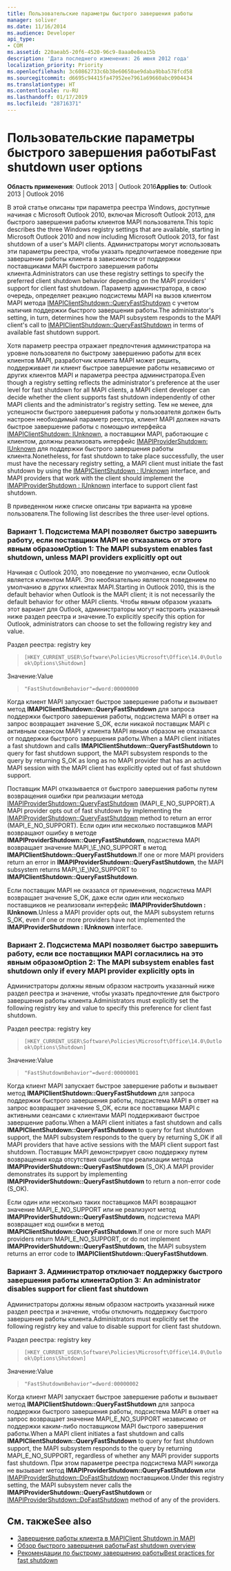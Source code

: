 ```yaml
---
title: Пользовательские параметры быстрого завершения работы
manager: soliver
ms.date: 11/16/2014
ms.audience: Developer
api_type:
- COM
ms.assetid: 220aeab5-20f6-4520-96c9-8aaa0e8ea15b
description: 'Дата последнего изменения: 26 июня 2012 года'
localization_priority: Priority
ms.openlocfilehash: 3c60862733c6b38e60650ae9daba9bba578fcd58
ms.sourcegitcommit: d6695c94415fa47952ee7961a69660abc0904434
ms.translationtype: HT
ms.contentlocale: ru-RU
ms.lasthandoff: 01/17/2019
ms.locfileid: "28716371"
---
```

# <a name="fast-shutdown-user-options"></a><span data-ttu-id="b46f1-103">Пользовательские параметры быстрого завершения работы</span><span class="sxs-lookup"><span data-stu-id="b46f1-103">Fast shutdown user options</span></span>

<span data-ttu-id="b46f1-104">**Область применения**: Outlook 2013 | Outlook 2016</span><span class="sxs-lookup"><span data-stu-id="b46f1-104">**Applies to**: Outlook 2013 | Outlook 2016</span></span> 
  
<span data-ttu-id="b46f1-105">В этой статье описаны три параметра реестра Windows, доступные начиная с Microsoft Outlook 2010, включая Microsoft Outlook 2013, для быстрого завершения работы клиентов MAPI пользователя.</span><span class="sxs-lookup"><span data-stu-id="b46f1-105">This topic describes the three Windows registry settings that are available, starting in Microsoft Outlook 2010 and now including Microsoft Outlook 2013, for fast shutdown of a user's MAPI clients.</span></span> <span data-ttu-id="b46f1-106">Администраторы могут использовать эти параметры реестра, чтобы указать предпочитаемое поведение при завершении работы клиента в зависимости от поддержки поставщиками MAPI быстрого завершения работы клиента.</span><span class="sxs-lookup"><span data-stu-id="b46f1-106">Administrators can use these registry settings to specify the preferred client shutdown behavior depending on the MAPI providers' support for client fast shutdown.</span></span> <span data-ttu-id="b46f1-107">Параметр администратора, в свою очередь, определяет реакцию подсистемы MAPI на вызов клиентом MAPI метода [IMAPIClientShutdown::QueryFastShutdown](imapiclientshutdown-queryfastshutdown.md) с учетом наличия поддержки быстрого завершения работы.</span><span class="sxs-lookup"><span data-stu-id="b46f1-107">The administrator's setting, in turn, determines how the MAPI subsystem responds to the MAPI client's call to [IMAPIClientShutdown::QueryFastShutdown](imapiclientshutdown-queryfastshutdown.md) in terms of available fast shutdown support.</span></span> 
  
<span data-ttu-id="b46f1-108">Хотя параметр реестра отражает предпочтения администратора на уровне пользователя по быстрому завершению работы для всех клиентов MAPI, разработчик клиента MAPI может решить, поддерживает ли клиент быстрое завершение работы независимо от других клиентов MAPI и параметра реестра администратора.</span><span class="sxs-lookup"><span data-stu-id="b46f1-108">Even though a registry setting reflects the administrator's preference at the user level for fast shutdown for all MAPI clients, a MAPI client developer can decide whether the client supports fast shutdown independently of other MAPI clients and the administrator's registry setting.</span></span> <span data-ttu-id="b46f1-109">Тем не менее, для успешности быстрого завершения работы у пользователя должен быть настроен необходимый параметр реестра, клиент MAPI должен начать быстрое завершение работы с помощью интерфейса [IMAPIClientShutdown: IUnknown](imapiclientshutdowniunknown.md), а поставщики MAPI, работающие с клиентом, должны реализовать интерфейс [IMAPIProviderShutdown: IUnknown](imapiprovidershutdowniunknown.md) для поддержки быстрого завершения работы клиента.</span><span class="sxs-lookup"><span data-stu-id="b46f1-109">Nonetheless, for fast shutdown to take place successfully, the user must have the necessary registry setting, a MAPI client must initiate the fast shutdown by using the [IMAPIClientShutdown : IUnknown](imapiclientshutdowniunknown.md) interface, and MAPI providers that work with the client should implement the [IMAPIProviderShutdown : IUnknown](imapiprovidershutdowniunknown.md) interface to support client fast shutdown.</span></span> 
  
<span data-ttu-id="b46f1-110">В приведенном ниже списке описаны три варианта на уровне пользователя.</span><span class="sxs-lookup"><span data-stu-id="b46f1-110">The following list describes the three user-level options.</span></span>
  
### <a name="option-1-the-mapi-subsystem-enables-fast-shutdown-unless-mapi-providers-explicitly-opt-out"></a><span data-ttu-id="b46f1-111">Вариант 1. Подсистема MAPI позволяет быстро завершить работу, если поставщики MAPI не отказались от этого явным образом</span><span class="sxs-lookup"><span data-stu-id="b46f1-111">Option 1: The MAPI subsystem enables fast shutdown, unless MAPI providers explicitly opt out</span></span> 
    
<span data-ttu-id="b46f1-112">Начиная с Outlook 2010, это поведение по умолчанию, если Outlook является клиентом MAPI. Это необязательно является поведением по умолчанию в других клиентах MAPI.</span><span class="sxs-lookup"><span data-stu-id="b46f1-112">Starting in Outlook 2010, this is the default behavior when Outlook is the MAPI client; it is not necessarily the default behavior for other MAPI clients.</span></span> <span data-ttu-id="b46f1-113">Чтобы явным образом указать этот вариант для Outlook, администраторы могут настроить указанный ниже раздел реестра и значение.</span><span class="sxs-lookup"><span data-stu-id="b46f1-113">To explicitly specify this option for Outlook, administrators can choose to set the following registry key and value.</span></span>
    
<span data-ttu-id="b46f1-114">Раздел реестра:</span><span class="sxs-lookup"><span data-stu-id="b46f1-114"> registry key</span></span>
  
>  `[HKEY_CURRENT_USER\Software\Policies\Microsoft\Office\14.0\Outlook\Options\Shutdown]`
    
<span data-ttu-id="b46f1-115">Значение:</span><span class="sxs-lookup"><span data-stu-id="b46f1-115">Value</span></span>
  
>  `"FastShutdownBehavior"=dword:00000000`
    
<span data-ttu-id="b46f1-116">Когда клиент MAPI запускает быстрое завершение работы и вызывает метод **IMAPIClientShutdown::QueryFastShutdown** для запроса поддержки быстрого завершения работы, подсистема MAPI в ответ на запрос возвращает значение S\_OK, если никакой поставщик MAPI с активным сеансом MAPI у клиента MAPI явным образом не отказался от поддержки быстрого завершения работы.</span><span class="sxs-lookup"><span data-stu-id="b46f1-116">When a MAPI client initiates a fast shutdown and calls **IMAPIClientShutdown::QueryFastShutdown** to query for fast shutdown support, the MAPI subsystem responds to the query by returning S\_OK as long as no MAPI provider that has an active MAPI session with the MAPI client has explicitly opted out of fast shutdown support.</span></span> 

<span data-ttu-id="b46f1-117">Поставщик MAPI отказывается от быстрого завершения работы путем возвращения ошибки при реализации метода [IMAPIProviderShutdown::QueryFastShutdown](imapiprovidershutdown-queryfastshutdown.md) (MAPI\_E\_NO\_SUPPORT).</span><span class="sxs-lookup"><span data-stu-id="b46f1-117">A MAPI provider opts out of fast shutdown by implementing the [IMAPIProviderShutdown::QueryFastShutdown](imapiprovidershutdown-queryfastshutdown.md) method to return an error (MAPI\_E\_NO\_SUPPORT).</span></span> <span data-ttu-id="b46f1-118">Если один или несколько поставщиков MAPI возвращают ошибку в методе **IMAPIProviderShutdown::QueryFastShutdown**, подсистема MAPI возвращает значение MAPI_\E_\NO\_SUPPORT в метод **IMAPIClientShutdown::QueryFastShutdown**.</span><span class="sxs-lookup"><span data-stu-id="b46f1-118">If one or more MAPI providers return an error in **IMAPIProviderShutdown::QueryFastShutdown**, the MAPI subsystem returns MAPI_\E_\NO\_SUPPORT to **IMAPIClientShutdown::QueryFastShutdown**.</span></span> 

<span data-ttu-id="b46f1-119">Если поставщик MAPI не оказался от применения, подсистема MAPI возвращает значение S\_OK, даже если один или несколько поставщиков не реализовали интерфейс **IMAPIProviderShutdown : IUnknown**.</span><span class="sxs-lookup"><span data-stu-id="b46f1-119">Unless a MAPI provider opts out, the MAPI subsystem returns S\_OK, even if one or more providers have not implemented the **IMAPIProviderShutdown : IUnknown** interface.</span></span> 
    
### <a name="option-2-the-mapi-subsystem-enables-fast-shutdown-only-if-every-mapi-provider-explicitly-opts-in"></a><span data-ttu-id="b46f1-120">Вариант 2. Подсистема MAPI позволяет быстро завершить работу, если все поставщики MAPI согласились на это явным образом</span><span class="sxs-lookup"><span data-stu-id="b46f1-120">Option 2: The MAPI subsystem enables fast shutdown only if every MAPI provider explicitly opts in</span></span> 
    
<span data-ttu-id="b46f1-121">Администраторы должны явным образом настроить указанный ниже раздел реестра и значение, чтобы указать предпочтение для быстрого завершения работы клиента.</span><span class="sxs-lookup"><span data-stu-id="b46f1-121">Administrators must explicitly set the following registry key and value to specify this preference for client fast shutdown.</span></span>
    
<span data-ttu-id="b46f1-122">Раздел реестра:</span><span class="sxs-lookup"><span data-stu-id="b46f1-122"> registry key</span></span>
  
>  `[HKEY_CURRENT_USER\Software\Policies\Microsoft\Office\14.0\Outlook\Options\Shutdown]`
    
<span data-ttu-id="b46f1-123">Значение:</span><span class="sxs-lookup"><span data-stu-id="b46f1-123">Value</span></span>
  
>  `"FastShutdownBehavior"=dword:00000001`
    
<span data-ttu-id="b46f1-124">Когда клиент MAPI запускает быстрое завершение работы и вызывает метод **IMAPIClientShutdown::QueryFastShutdown** для запроса поддержки быстрого завершения работы, подсистема MAPI в ответ на запрос возвращает значение S\_OK, если все поставщики MAPI с активными сеансами с клиентами MAPI поддерживают быстрое завершение работы.</span><span class="sxs-lookup"><span data-stu-id="b46f1-124">When a MAPI client initiates a fast shutdown and calls **IMAPIClientShutdown::QueryFastShutdown** to query for fast shutdown support, the MAPI subsystem responds to the query by returning S\_OK if all MAPI providers that have active sessions with the MAPI client support fast shutdown.</span></span> <span data-ttu-id="b46f1-125">Поставщик MAPI демонстрирует свою поддержку путем возвращения кода отсутствия ошибки при реализации метода **IMAPIProviderShutdown::QueryFastShutdown** (S\_ОК).</span><span class="sxs-lookup"><span data-stu-id="b46f1-125">A MAPI provider demonstrates its support by implementing **IMAPIProviderShutdown::QueryFastShutdown** to return a non-error code (S\_OK).</span></span> 

<span data-ttu-id="b46f1-126">Если один или несколько таких поставщиков MAPI возвращают значение MAPI\_E\_NO\_SUPPORT или не реализуют метод **IMAPIProviderShutdown::QueryFastShutdown**, подсистема MAPI возвращает код ошибки в метод **IMAPIClientShutdown::QueryFastShutdown**.</span><span class="sxs-lookup"><span data-stu-id="b46f1-126">If one or more such MAPI providers return MAPI\_E\_NO\_SUPPORT, or do not implement **IMAPIProviderShutdown::QueryFastShutdown**, the MAPI subsystem returns an error code to **IMAPIClientShutdown::QueryFastShutdown**.</span></span>
    
### <a name="option-3-an-administrator-disables-support-for-client-fast-shutdown"></a><span data-ttu-id="b46f1-127">Вариант 3. Администратор отключает поддержку быстрого завершения работы клиента</span><span class="sxs-lookup"><span data-stu-id="b46f1-127">Option 3: An administrator disables support for client fast shutdown</span></span>
    
<span data-ttu-id="b46f1-128">Администраторы должны явным образом настроить указанный ниже раздел реестра и значение, чтобы отключить поддержку быстрого завершения работы клиента.</span><span class="sxs-lookup"><span data-stu-id="b46f1-128">Administrators must explicitly set the following registry key and value to disable support for client fast shutdown.</span></span>
    
<span data-ttu-id="b46f1-129">Раздел реестра:</span><span class="sxs-lookup"><span data-stu-id="b46f1-129"> registry key</span></span>
  
>  `[HKEY_CURRENT_USER\Software\Policies\Microsoft\Office\14.0\Outlook\Options\Shutdown]`
    
<span data-ttu-id="b46f1-130">Значение:</span><span class="sxs-lookup"><span data-stu-id="b46f1-130">Value</span></span>
  
>  `"FastShutdownBehavior"=dword:00000002`
    
<span data-ttu-id="b46f1-131">Когда клиент MAPI запускает быстрое завершение работы и вызывает метод **IMAPIClientShutdown::QueryFastShutdown** для запроса поддержки быстрого завершения работы, подсистема MAPI в ответ на запрос возвращает значение MAPI_E_NO_SUPPORT независимо от поддержки каким-либо поставщиком MAPI быстрого завершения работы.</span><span class="sxs-lookup"><span data-stu-id="b46f1-131">When a MAPI client initiates a fast shutdown and calls **IMAPIClientShutdown::QueryFastShutdown** to query for fast shutdown support, the MAPI subsystem responds to the query by returning MAPI_E_NO_SUPPORT, regardless of whether any MAPI provider supports fast shutdown.</span></span> <span data-ttu-id="b46f1-132">При этом параметре реестра подсистема MAPI никогда не вызывает метод **IMAPIProviderShutdown::QueryFastShutdown** или [IMAPIProviderShutdown::DoFastShutdown](imapiprovidershutdown-dofastshutdown.md) поставщиков.</span><span class="sxs-lookup"><span data-stu-id="b46f1-132">Under this registry setting, the MAPI subsystem never calls the **IMAPIProviderShutdown::QueryFastShutdown** or [IMAPIProviderShutdown::DoFastShutdown](imapiprovidershutdown-dofastshutdown.md) method of any of the providers.</span></span> 
    
## <a name="see-also"></a><span data-ttu-id="b46f1-133">См. также</span><span class="sxs-lookup"><span data-stu-id="b46f1-133">See also</span></span>

- [<span data-ttu-id="b46f1-134">Завершение работы клиента в MAPI</span><span class="sxs-lookup"><span data-stu-id="b46f1-134">Client Shutdown in MAPI</span></span>](client-shutdown-in-mapi.md)
- [<span data-ttu-id="b46f1-135">Обзор быстрого завершения работы</span><span class="sxs-lookup"><span data-stu-id="b46f1-135">Fast shutdown overview</span></span>](fast-shutdown-overview.md)
- [<span data-ttu-id="b46f1-136">Рекомендации по быстрому завершению работы</span><span class="sxs-lookup"><span data-stu-id="b46f1-136">Best practices for fast shutdown</span></span>](best-practices-for-fast-shutdown.md)


